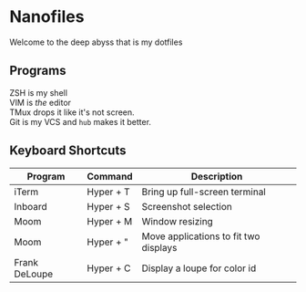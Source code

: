 # Nanofiles
Welcome to the deep abyss that is my dotfiles

## Programs
ZSH is my shell  
VIM is _the_ editor  
TMux drops it like it's not screen.  
Git is my VCS and `hub` makes it better.  


## Keyboard Shortcuts
Program       | Command   | Description
------------- | --------- | -----------
iTerm         | Hyper + T | Bring up full-screen terminal
Inboard       | Hyper + S | Screenshot selection
Moom          | Hyper + M | Window resizing
Moom          | Hyper + " | Move applications to fit two displays
Frank DeLoupe | Hyper + C | Display a loupe for color id
